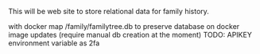 This will be web site to store relational data for family history.

with docker map
/family/familytree.db to preserve database on docker image updates (require manual db creation at the moment)
TODO: APIKEY environment variable as 2fa
